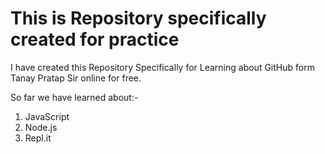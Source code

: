 # This is Repository specifically created for practice

I have created this Repository Specifically for Learning about GitHub form Tanay Pratap Sir online for free.

So far we have learned about:-
1. JavaScript
2. Node.js
3. Repl.it